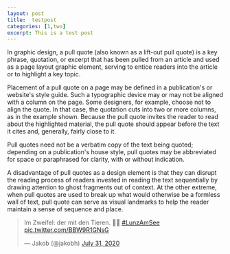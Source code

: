 ```yaml
---
layout: post
title:  testpost
categories: [1,two]
excerpt: This is a test post
---
```


In graphic design, a pull quote (also known as a lift-out pull quote) is a key phrase, quotation, or excerpt that has been pulled from an article and used as a page layout graphic element, serving to entice readers into the article or to highlight a key topic.

Placement of a pull quote on a page may be defined in a publication's or website's style guide. Such a typographic device may or may not be aligned with a column on the page. Some designers, for example, choose not to align the quote. In that case, the quotation cuts into two or more columns, as in the example shown. Because the pull quote invites the reader to read about the highlighted material, the pull quote should appear before the text it cites and, generally, fairly close to it.

Pull quotes need not be a verbatim copy of the text being quoted; depending on a publication's house style, pull quotes may be abbreviated for space or paraphrased for clarity, with or without indication.

A disadvantage of pull quotes as a design element is that they can disrupt the reading process of readers invested in reading the text sequentially by drawing attention to ghost fragments out of context. At the other extreme, when pull quotes are used to break up what would otherwise be a formless wall of text, pull quote can serve as visual landmarks to help the reader maintain a sense of sequence and place.

<blockquote class="twitter-tweet"><p lang="de" dir="ltr">Im Zweifel: der mit den Tieren. 🐄🐄 <a href="https://twitter.com/hashtag/LunzAmSee?src=hash&amp;ref_src=twsrc%5Etfw">#LunzAmSee</a> <a href="https://t.co/BBW9R1GNsG">pic.twitter.com/BBW9R1GNsG</a></p>&mdash; Jakob (@jakobh) <a href="https://twitter.com/jakobh/status/1289171994626293767?ref_src=twsrc%5Etfw">July 31, 2020</a></blockquote> <script async src="https://platform.twitter.com/widgets.js" charset="utf-8"></script>
